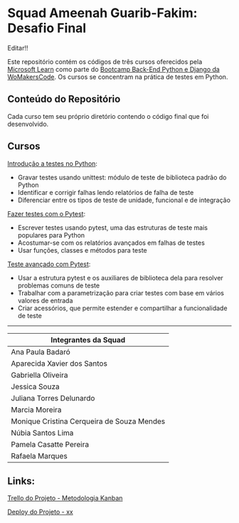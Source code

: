 <!-- AJUSTAR PARA O PROJETO FINAL -->

# Squad Ameenah Guarib-Fakim: Desafio Final

Editar!!

Este repositório contém os códigos de três cursos oferecidos pela [Microsoft Learn](https://learn.microsoft.com/pt-br/) como parte do [Bootcamp Back-End Python e Django da WoMakersCode](https://womakerscode.org/back-end-python/). Os cursos se concentram na prática de testes em Python.

## Conteúdo do Repositório
Cada curso tem seu próprio diretório contendo o código final que foi desenvolvido.

## Cursos
[Introdução a testes no Python](https://learn.microsoft.com/pt-br/training/modules/python-get-started-testing/):
- Gravar testes usando unittest: módulo de teste de biblioteca padrão do Python
- Identificar e corrigir falhas lendo relatórios de falha de teste
- Diferenciar entre os tipos de teste de unidade, funcional e de integração

[Fazer testes com o Pytest](https://learn.microsoft.com/pt-br/training/modules/test-python-with-pytest/):
- Escrever testes usando pytest, uma das estruturas de teste mais populares para Python
- Acostumar-se com os relatórios avançados em falhas de testes
- Usar funções, classes e métodos para teste

[Teste avançado com Pytest](https://learn.microsoft.com/pt-br/training/modules/python-advanced-pytest/):
- Usar a estrutura pytest e os auxiliares de biblioteca dela para resolver problemas comuns de teste
- Trabalhar com a parametrização para criar testes com base em vários valores de entrada
- Criar acessórios, que permite estender e compartilhar a funcionalidade de teste

<!-- ### Divisão das tarefas
- ? -->

---

| Integrantes da Squad|
|-------------|
| Ana Paula Badaró |
| Aparecida Xavier dos Santos | 
| Gabriella Oliveira |
| Jessica Souza |
| Juliana Torres Delunardo |
| Marcia Moreira | 
| Monique Cristina Cerqueira de Souza Mendes |
| Núbia Santos Lima |
| Pamela Casatte Pereira | 
| Rafaela Marques |

## Links:

[Trello do Projeto - Metodologia Kanban](https://trello.com/invite/b/J8Ky6eXt/ATTIe37209bab10e924ed1b63ef198c933da92BC4EC4/squad-ameenah-projeto-final)

[Deploy do Projeto - xx](https://)
